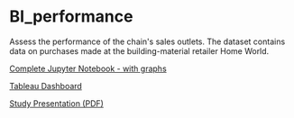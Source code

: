 # BI_performance
Assess the performance of the chain's sales outlets. The dataset contains data on purchases made at the building-material retailer Home World.<br>




[Complete Jupyter Notebook - with graphs]()

[Tableau Dashboard](https://tabsoft.co/3Sd1juO)  

[Study Presentation (PDF)](https://bit.ly/3SiYzfi) 
